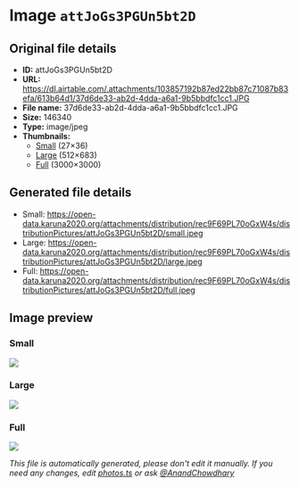 # Image `attJoGs3PGUn5bt2D`

## Original file details

- **ID:** attJoGs3PGUn5bt2D
- **URL:** https://dl.airtable.com/.attachments/103857192b87ed22bb87c71087b83efa/613b64d1/37d6de33-ab2d-4dda-a6a1-9b5bbdfc1cc1.JPG
- **File name:** 37d6de33-ab2d-4dda-a6a1-9b5bbdfc1cc1.JPG
- **Size:** 146340
- **Type:** image/jpeg
- **Thumbnails:**
  - [Small](https://dl.airtable.com/.attachmentThumbnails/5e4c336ea9cb6787cedeb5599e73dc3b/61a8c2b5) (27×36)
  - [Large](https://dl.airtable.com/.attachmentThumbnails/c8ff0c2c654a28cf19c14e0c63c56697/c6c4cdee) (512×683)
  - [Full](https://dl.airtable.com/.attachmentThumbnails/a7b995f62745dcbd2028ae0b5c41c6a9/39a8a67d) (3000×3000)

## Generated file details

- Small: https://open-data.karuna2020.org/attachments/distribution/rec9F69PL70oGxW4s/distributionPictures/attJoGs3PGUn5bt2D/small.jpeg
- Large: https://open-data.karuna2020.org/attachments/distribution/rec9F69PL70oGxW4s/distributionPictures/attJoGs3PGUn5bt2D/large.jpeg
- Full: https://open-data.karuna2020.org/attachments/distribution/rec9F69PL70oGxW4s/distributionPictures/attJoGs3PGUn5bt2D/full.jpeg

## Image preview

### Small

![](https://open-data.karuna2020.org/attachments/distribution/rec9F69PL70oGxW4s/distributionPictures/attJoGs3PGUn5bt2D/small.jpeg)

### Large

![](https://open-data.karuna2020.org/attachments/distribution/rec9F69PL70oGxW4s/distributionPictures/attJoGs3PGUn5bt2D/large.jpeg)

### Full

![](https://open-data.karuna2020.org/attachments/distribution/rec9F69PL70oGxW4s/distributionPictures/attJoGs3PGUn5bt2D/full.jpeg)

_This file is automatically generated, please don't edit it manually. If you need any changes, edit [photos.ts](/photos.ts) or ask [@AnandChowdhary](https://github.com/AnandChowdhary)_
